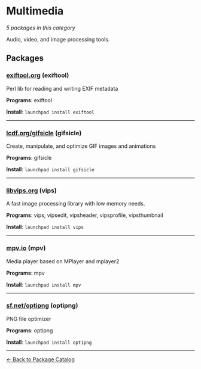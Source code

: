 # Multimedia

*5 packages in this category*

Audio, video, and image processing tools.

## Packages

### [exiftool.org](../packages/exiftool.org/index.md) (exiftool)

Perl lib for reading and writing EXIF metadata

**Programs**: exiftool

**Install**: `launchpad install exiftool`

---

### [lcdf.org/gifsicle](../packages/lcdf.org/gifsicle/index.md) (gifsicle)

Create, manipulate, and optimize GIF images and animations

**Programs**: gifsicle

**Install**: `launchpad install gifsicle`

---

### [libvips.org](../packages/libvips.org/index.md) (vips)

A fast image processing library with low memory needs.

**Programs**: vips, vipsedit, vipsheader, vipsprofile, vipsthumbnail

**Install**: `launchpad install vips`

---

### [mpv.io](../packages/mpv.io/index.md) (mpv)

Media player based on MPlayer and mplayer2

**Programs**: mpv

**Install**: `launchpad install mpv`

---

### [sf.net/optipng](../packages/sf.net/optipng/index.md) (optipng)

PNG file optimizer

**Programs**: optipng

**Install**: `launchpad install optipng`

---

[← Back to Package Catalog](../package-catalog.md)
